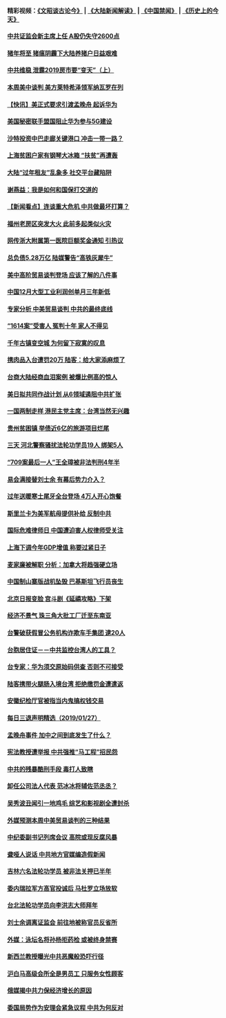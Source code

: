 #### 精彩视频：[《文昭谈古论今》](https://github.com/gfw-breaker/wenzhao/blob/master/README.md?t=01290030) | [《大陆新闻解读》](https://github.com/gfw-breaker/ntdtv-comedy/blob/master/README.md?t=01290030) | [《中国禁闻》](https://github.com/gfw-breaker/ntdtv-news/blob/master/README.md?t=01290030) | [《历史上的今天》](https://github.com/gfw-breaker/today-in-history/blob/master/README.md?t=01290030) 

#### [中共证监会新主席上任 A股仍失守2600点](../pages/nsc413/n11008398.md?t=01290030) 

#### [猪年将至 猪瘟阴霾下大陆养猪户日益艰难](../pages/nsc413/n11008686.md?t=01290030) 

#### [中共维稳 泄露2019房市要“变天”（上）](../pages/nsc413/n11007200.md?t=01290030) 

#### [本周美中谈判 美方莱特希泽领军纳瓦罗在列](../pages/nsc413/n11008813.md?t=01290030) 

#### [【快讯】美正式要求引渡孟晚舟 起诉华为](../pages/nsc413/n11008885.md?t=01290030) 

#### [美国秘密联手盟国阻止华为参与5G建设](../pages/nsc413/n11008416.md?t=01290030) 

#### [沙特投资中巴走廊关键港口 冲击一带一路？](../pages/nsc413/n11008620.md?t=01290030) 

#### [上海贫困户家有钢琴大冰箱 “扶贫”再遭轰](../pages/nsc413/n11008641.md?t=01290030) 

#### [大陆“过年租友”乱象多 社交平台藏陷阱](../pages/nsc413/n11008490.md?t=01290030) 

#### [谢燕益：我是如何和国保打交道的](../pages/nsc413/n11008365.md?t=01290030) 

#### [【新闻看点】连谈重大危机 中共做最坏打算？](../pages/nsc413/n11008462.md?t=01290030) 

#### [福州老房区突发大火 此前多起类似火灾](../pages/nsc413/n11007999.md?t=01290030) 

#### [网传浙大附属第一医院巨额奖金通知 引热议](../pages/nsc413/n11008429.md?t=01290030) 

#### [总负债5.28万亿 陆媒警告“高铁灰犀牛”](../pages/nsc413/n11008449.md?t=01290030) 

#### [美中高阶贸易谈判登场 应该了解的八件事](../pages/nsc413/n11008487.md?t=01290030) 

#### [中国12月大型工业利润创单月三年新低](../pages/nsc413/n11008213.md?t=01290030) 

#### [专家分析 中美贸易谈判 中共的最终底线](../pages/nsc413/n11008389.md?t=01290030) 

#### [“1614案”受害人 冤判十年 家人不得见](../pages/nsc413/n11007983.md?t=01290030) 

#### [千年古镇变空城 为何留下寂寞的叹息](../pages/nsc413/n11007226.md?t=01290030) 

#### [携肉品入台遭罚20万 陆客：给大家添麻烦了](../pages/nsc413/n11007869.md?t=01290030) 


#### [台商大陆经商血泪案例 被爆比例高的惊人](../pages/nsc413/n11008052.md?t=01290030) 

#### [美日拟共同作战计划 从6领域遏阻中共扩张](../pages/nsc413/n11007837.md?t=01290030) 

#### [一国两制走样 港民主党主席：台湾当然无兴趣](../pages/nsc413/n11008031.md?t=01290030) 

#### [贵州贫困镇 举债近6亿的旅游项目烂尾](../pages/nsc413/n11007912.md?t=01290030) 

#### [三天 河北警察骚扰法轮功学员19人 绑架5人](../pages/nsc413/n11004540.md?t=01290030) 

#### [“709案最后一人”王全璋被非法判刑4年半](../pages/nsc413/n11006752.md?t=01290030) 

#### [易会满接替刘士余 有幕后势力介入？](../pages/nsc413/n11006694.md?t=01290030) 

#### [过年送暖寒士尾牙全台登场 4万人开心饱餐](../pages/nsc413/n11007507.md?t=01290030) 

#### [斯里兰卡为美军航母提供补给 反制中共](../pages/nsc413/n11007567.md?t=01290030) 

#### [国际危难律师日 中国遭迫害人权律师受关注](../pages/nsc413/n11006950.md?t=01290030) 

#### [上海下调今年GDP增值 称要过紧日子](../pages/nsc413/n11007023.md?t=01290030) 

#### [麦家廉被解职 分析：加拿大将趋强硬立场](../pages/nsc413/n11006910.md?t=01290030) 

#### [中国制山寨版战机坠毁 巴基斯坦飞行员丧生](../pages/nsc413/n11007213.md?t=01290030) 

#### [北京日报变脸 宫斗剧《延禧攻略》下架](../pages/nsc413/n11006784.md?t=01290030) 

#### [经济不景气 珠三角大批工厂迁至东南亚](../pages/nsc413/n11006463.md?t=01290030) 

#### [台警破获假冒公务机构诈欺车手集团 逮20人](../pages/nsc413/n11006898.md?t=01290030) 

#### [台胞居住证－－中共监控台湾人的工具？](../pages/nsc413/n11005722.md?t=01290030) 

#### [台专家：华为须交原始码供查 否则不可接受](../pages/nsc413/n11005315.md?t=01290030) 

#### [陆客携带火腿肠入境台湾 拒绝缴罚金遭遣返](../pages/nsc413/n11005709.md?t=01290030) 

#### [安徽纪检厅官被指当内鬼搞权钱交易](../pages/nsc413/n11006787.md?t=01290030) 

#### [每日三退声明精选（2019/01/27）](../pages/nsc413/n11006924.md?t=01290030) 

#### [孟晚舟事件 加中之间到底发生了什么？](../pages/nsc413/n11006365.md?t=01290030) 

#### [宪法教授遭举报 中共强推“马工程”招民怨](../pages/nsc413/n11006388.md?t=01290030) 

#### [中共的残暴酷刑手段 毒打人致瞎](../pages/nsc413/n11002034.md?t=01290030) 

#### [卸任公司法人代表 范冰冰将辅佐范丞丞？](../pages/nsc413/n11005995.md?t=01290030) 

#### [吴秀波丑闻引一地鸡毛 综艺和影视剧全遭封杀](../pages/nsc413/n11006206.md?t=01290030) 

#### [外媒预测本周中美贸易谈判的三种结果](../pages/nsc413/n11006293.md?t=01290030) 

#### [中纪委副书记列席会议 高院或现反腐风暴](../pages/nsc413/n11005980.md?t=01290030) 

#### [聋哑人说话 中共地方官媒编造假新闻](../pages/nsc413/n11006067.md?t=01290030) 

#### [吉林六名法轮功学员 被非法关押已半年](../pages/nsc413/n11004383.md?t=01290030) 

#### [委内瑞拉军方高官投诚后 马杜罗立场放软](../pages/nsc413/n11006068.md?t=01290030) 

#### [台北法轮功学员向李洪志大师拜年](../pages/nsc413/n11005730.md?t=01290030) 

#### [刘士余调离证监会 前往地被称官员反省所](../pages/nsc413/n11005845.md?t=01290030) 

#### [外媒：泳坛名将孙杨拒药检 或被终身禁赛](../pages/nsc413/n11005889.md?t=01290030) 


#### [新西兰教授曝光中共恶魔般恐吓行径](../pages/nsc413/n11004756.md?t=01290030) 

#### [沪白马高级会所全是男员工 只服务女性顾客](../pages/nsc413/n11005205.md?t=01290030) 

#### [俄媒揭中共力保经济增长的原因](../pages/nsc413/n11005387.md?t=01290030) 

#### [委国局势作为安理会紧急议程 中共为何反对](../pages/nsc413/n11005469.md?t=01290030) 

